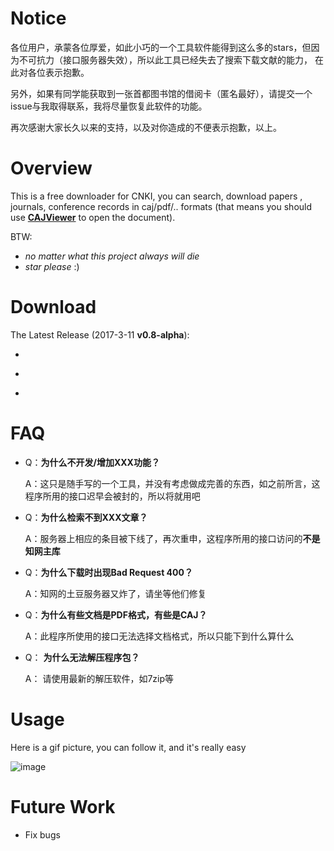 # Notice
各位用户，承蒙各位厚爱，如此小巧的一个工具软件能得到这么多的stars，但因为不可抗力（接口服务器失效），所以此工具已经失去了搜索下载文献的能力，
在此对各位表示抱歉。

另外，如果有同学能获取到一张首都图书馆的借阅卡（匿名最好），请提交一个issue与我取得联系，我将尽量恢复此软件的功能。

再次感谢大家长久以来的支持，以及对你造成的不便表示抱歉，以上。



# Overview
This is a free downloader for CNKI, you can search, download papers , journals, conference records in caj/pdf/.. formats (that 
means you should use [**CAJViewer**](http://www.portablesoft.org/cajviewer-lite/) to open the document).

BTW:
- *no matter what this project always will die*
- *star please* :)

# Download
The Latest Release (2017-3-11 **v0.8-alpha**):
+ ~~~[Windows Portable](https://github.com/amyhaber/cnki-downloader/releases/download/v0.8-alpha/cnki-downloader-windows.zip)~~~
+ ~~~[Linux Portable](https://github.com/amyhaber/cnki-downloader/releases/download/v0.8-alpha/cnki-downloader-linux.zip)~~~
+ ~~~[Mac Portable](https://github.com/amyhaber/cnki-downloader/releases/download/v0.8-alpha/cnki-downloader-darwin.zip)~~~

# FAQ
- Q：**为什么不开发/增加XXX功能？**

  A：这只是随手写的一个工具，并没有考虑做成完善的东西，如之前所言，这程序所用的接口迟早会被封的，所以将就用吧

- Q：**为什么检索不到XXX文章？**

  A：服务器上相应的条目被下线了，再次重申，这程序所用的接口访问的**不是知网主库**
  
- Q：**为什么下载时出现Bad Request 400？**

  A：知网的土豆服务器又炸了，请坐等他们修复

- Q：**为什么有些文档是PDF格式，有些是CAJ？**

  A：此程序所使用的接口无法选择文档格式，所以只能下到什么算什么

- Q： **为什么无法解压程序包？**

  A： 请使用最新的解压软件，如7zip等

# Usage
Here is a gif picture, you can follow it, and it's really easy

![image](https://github.com/amyhaber/cnki-downloader/blob/master/screenshots/showcase2.gif)

# Future Work
+ Fix bugs
